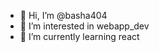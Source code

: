 - 👋 Hi, I’m @basha404
- 👀 I’m interested in webapp_dev
- 🌱 I’m currently learning react

<!---
basha404/basha404 is a ✨ special ✨ repository because its `README.md` (this file) appears on your GitHub profile.
You can click the Preview link to take a look at your changes.
--->
